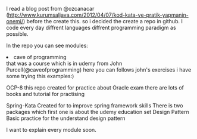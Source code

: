 I read a blog post from @ozcanacar (http://www.kurumsaljava.com/2012/04/07/kod-kata-ve-pratik-yapmanin-onemi/)  before the create this.
so i decided the create a repo in github. I code every day diffrent languages diffrent programming paradigm as possible.

In the repo you can see modules:
<li>cave of programming</li>
that was a course which is in udemy from John Purcell(@caveofprogramming)
here you can follows john's exercises i have some trying this examples:)

OCP-8
this repo created for practice about Oracle exam there are lots of books and tutorial for practising

Spring-Kata
Created for to improve spring framework skills
There is two packages which first one is about the udemy education set
Design Pattern
Basic practice for the understand design pattern


I want to explain every module soon.
